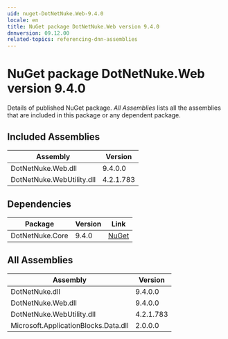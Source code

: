 ```yaml
---
uid: nuget-DotNetNuke.Web-9.4.0
locale: en
title: NuGet package DotNetNuke.Web version 9.4.0
dnnversion: 09.12.00
related-topics: referencing-dnn-assemblies
---
```


# NuGet package DotNetNuke.Web version 9.4.0
Details of published NuGet package.
*All Assemblies* lists all the assemblies that are included in this package or any dependent package.

## Included Assemblies

|Assembly|Version|
|---|---|
|DotNetNuke.Web.dll|9.4.0.0|
|DotNetNuke.WebUtility.dll|4.2.1.783|

## Dependencies

|Package|Version|Link|
|---|---|---|
|DotNetNuke.Core|9.4.0|[NuGet](https://www.nuget.org/packages/DotNetNuke.Core/9.4.0)|

## All Assemblies

|Assembly|Version|
|---|---|
|DotNetNuke.dll|9.4.0.0|
|DotNetNuke.Web.dll|9.4.0.0|
|DotNetNuke.WebUtility.dll|4.2.1.783|
|Microsoft.ApplicationBlocks.Data.dll|2.0.0.0|


